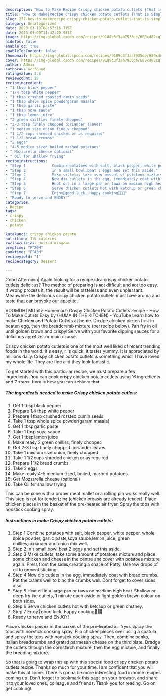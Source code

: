 ```yaml
---
description: "How to Make|Recipe Crispy chicken potato cutlets {That is Simple"
title: "How to Make|Recipe Crispy chicken potato cutlets {That is Simple"
slug: 257-how-to-makerecipe-crispy-chicken-potato-cutlets-that-is-simple
category: Uncategorized
date: 2023-03-10T08:57:16.795Z
date: 2023-09-09T11:42:20.981Z
image: https://img-global.cpcdn.com/recipes/9189c3f3aa7935de/680x482cq70/crispy-chicken-potato-cutlets-recipe-main-photo.jpg
hideToc: false
enableToc: true
enableTocContent: false
thumbnail: https://img-global.cpcdn.com/recipes/9189c3f3aa7935de/680x482cq70/crispy-chicken-potato-cutlets-recipe-main-photo.jpg
cover: https://img-global.cpcdn.com/recipes/9189c3f3aa7935de/680x482cq70/crispy-chicken-potato-cutlets-recipe-main-photo.jpg
author: Admin
authorAv: notfound
ratingvalue: 3.8
reviewcount: 19
recipeingredient:
- "1 tbsp black pepper"
- "1/4 tbsp white pepper"
- "1 tbsp crushed roasted cumin seeds"
- "1 tbsp whole spice powdergaram masala"
- "1 tbsp garlic paste"
- "1 tbsp soya sauce"
- "1 tbsp lemon juice"
- "2 green chillies finely chopped"
- "2-3 tbsp finely chopped coriander leaves"
- "1 medium size onion finely chopped"
- "1 1/2 cups shreded chicken or as required"
- "1 1/2 bread crumbs"
- "2 eggs"
- "4-5 medium sized boiled mashed potatoes"
- " Mozzarella cheese optional"
- " Oil for shallow frying"
recipeinstructions:
- "Step 1            Combine potatoes with salt, black pepper, white pepper, whole spice powder, garlic paste,soya sauce,lemon juice, green chillies,coriander and onion mix well."
- "Step 2            In a small bowl,beat 2 eggs and set this aside."
- "Step 3            Make cutlets, take some amount of potatoes mixture and place some chicken and cheese in the centre and cover with potatoes mixture again. Press from the sides,creating a shape of Patty. Use few drops of oil to orevent sticking."
- "Step 4            Now dip cutlets in the egg, immediately coat with bread crumbs. Pat the cutlets well to bind the crumbs well. Dont forget to cover sides also."
- "Step 5            Heat oil in a large pan or tawa on medium high heat. Shallow or deep fry the cutlets, 1 minute each aside or light golden brown colour on both sides."
- "Step 6            Serve chicken cutlets hot with ketchup or green chutney."
- "Step 7            Enjoy🙂good luck. Happy cooking👩‍🍳😇"
- "Ready to serve and ENJOY!"
categories:
- Recipe
tags:
- crispy
- chicken
- potato

katakunci: crispy chicken potato 
nutrition: 115 calories
recipecuisine: United Kingdom
preptime: "PT20M"
cooktime: "PT43M"
recipeyield: "1"
recipecategory: Dessert

---
```



Good Afternoon| Again looking for a recipe idea crispy chicken potato cutlets delicious? The method of preparing is not difficult and not too easy. If wrong process it, the result will be tasteless and even unpleasant. Meanwhile the delicious crispy chicken potato cutlets must have aroma and taste that can provoke our appetite.





VDOMDHTMLtml&gt; Homemade Crispy Chicken Potato Cutlets Recipe - How To Make Cutlets Easy by (HUMA IN THE KITCHEN) - YouTube Learn how to make Chicken and Potato Cutlets at home. Dredge chicken pieces first in beaten egg, then the breadcrumb mixture (per recipe below). Pan fry in oil until golden brown and crispy! Serve with your favorite dipping sauces for a delicious appetizer or main course.

Crispy chicken potato cutlets is one of the most well liked of recent trending foods in the world. It's easy, it is quick, it tastes yummy. It is appreciated by millions daily. Crispy chicken potato cutlets is something which I have loved my whole life. They are fine and they look fantastic.


To get started with this particular recipe, we must prepare a few ingredients. You can cook crispy chicken potato cutlets using 16 ingredients and 7 steps. Here is how you can achieve that.

<!--inarticleads1-->

##### The ingredients needed to make Crispy chicken potato cutlets:

1. Get 1 tbsp black pepper
1. Prepare 1/4 tbsp white pepper
1. Prepare 1 tbsp crushed roasted cumin seeds
1. Take 1 tbsp whole spice powder(garam masala)
1. Get 1 tbsp garlic paste
1. Take 1 tbsp soya sauce
1. Get 1 tbsp lemon juice
1. Make ready 2 green chillies, finely chopped
1. Get 2-3 tbsp finely chopped coriander leaves
1. Take 1 medium size onion, finely chopped
1. Take 1 1/2 cups shreded chicken or as required
1. Prepare 1 1/2 bread crumbs
1. Take 2 eggs
1. Make ready 4-5 medium sized, boiled, mashed potatoes
1. Get  Mozzarella cheese (optional)
1. Take  Oil for shallow frying


This can be done with a proper meat mallet or a rolling pin works really well. This step is not for tenderizing (chicken breasts are already tender). Place chicken pieces in the basket of the pre-heated air fryer. Spray the tops with nonstick cooking spray. 

<!--inarticleads2-->

##### Instructions to make Crispy chicken potato cutlets:

1. Step 1            Combine potatoes with salt, black pepper, white pepper, whole spice powder, garlic paste,soya sauce,lemon juice, green chillies,coriander and onion mix well.
1. Step 2            In a small bowl,beat 2 eggs and set this aside.
1. Step 3            Make cutlets, take some amount of potatoes mixture and place some chicken and cheese in the centre and cover with potatoes mixture again. Press from the sides,creating a shape of Patty. Use few drops of oil to orevent sticking.
1. Step 4            Now dip cutlets in the egg, immediately coat with bread crumbs. Pat the cutlets well to bind the crumbs well. Dont forget to cover sides also.
1. Step 5            Heat oil in a large pan or tawa on medium high heat. Shallow or deep fry the cutlets, 1 minute each aside or light golden brown colour on both sides.
1. Step 6            Serve chicken cutlets hot with ketchup or green chutney.
1. Step 7            Enjoy🙂good luck. Happy cooking👩‍🍳😇
1. Ready to serve and ENJOY!

Place chicken pieces in the basket of the pre-heated air fryer. Spray the tops with nonstick cooking spray. Flip chicken pieces over using a spatula and spray the tops with nonstick cooking spray. Then, combine panko, Italian breadcrumbs and grated parmesan cheese on the third plate. Dredge the cutlets through the cornstarch mixture, then the egg mixture, and finally the breading mixture. 

So that is going to wrap this up with this special food crispy chicken potato cutlets recipe. Thanks so much for your time. I am confident that you will make this at home. There is gonna be more interesting food in home recipes coming up. Don't forget to bookmark this page on your browser, and share it to your loved ones, colleague and friends. Thank you for reading. Go on get cooking!
